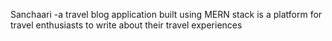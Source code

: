 Sanchaari -a travel blog application built using MERN stack is a platform for travel enthusiasts to write about their travel experiences
